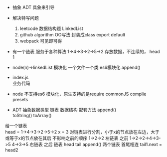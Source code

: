 - 抽象  ADT  具象来引导
- 解决特写问题 
  1. leetcode  数据结构题
    LinkedList
  2. github  algorithm  OO写法
    封装成class export default
  3. webpack 可见即可得  

- 有一个链表 服务于各种算法
  1->4->3->2->5->2
  存放数据，不连续的，
  head  1  

- node(n)->linkedList
  模块化  一个文件一个类
  es6模块化
  append()  
- index.js   
  业务代码

- node 不支持es6 模块化，原生支持的是require commonJS
  complie presets  

- ADT
  抽象数据类型
  链表  数据结构  配套方法
  append()  
  toString()
  toArray()

给一个链表  
head = 1->4->3->2->5->2   x = 3
对链表进行分割，小于x的节点放在左边，大于或等于x的节点放在其后  不影响之前的顺序
1->2->2 左链表  之前   1->2->2->4->3->5
4->3->5 右链表  之后
链表  head  tail  append()
两个链表  首尾相连  tail1.next = head2
